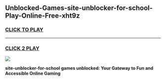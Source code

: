 
## Unblocked-Games-site-unblocker-for-school-Play-Online-Free-xht9z
<h3>
<a href="https://premium76.site?title=site-unblocker-for-school&ref=26A">CLICK TO PLAY</a></h3>
<hr>

<h3>
<a href="https://premium76.site?title=site-unblocker-for-school&ref=26A">CLICK 2 PLAY</a>
  
</h3>

<a href="https://premium76.site?title=site-unblocker-for-school&ref=26A"><img src="https://clearcache.store/games.png"></a>


**site-unblocker-for-school games unblocked: Your Gateway to Fun and Accessible Online Gaming**
